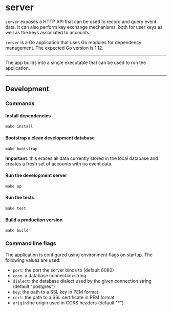 # server

`server` exposes a HTTP API that can be used to record and query event data. It can also perform key exchange mechanisms, both for user keys as well as the keys associated to accounts.

`server` is a Go application that uses Go modules for dependency management. The expected Go version is 1.12.

---

The app builds into a single executable that can be used to run the application.

---

## Development

### Commands

#### Install dependencies

```
make install
```

#### Bootstrap a clean development database

```
make bootstrap
```

**Important**: this erases all data currently stored in the local database and creates a fresh set of accounts with no event data.

#### Run the development server

```
make up
```

#### Run the tests

```
make test
```

#### Build a production version

```
make build
```

### Command line flags

The application is configured using environment flags on startup. The following values are used:

  - `port`: the port the server binds to (default 8080)
  - `conn`: a database connection string
  - `dialect`: the database dialect used by the given connection string (default "postgres")
  - `key`: the path to a SSL key in PEM format
  - `cert`: the path to a SSL certificate in PEM format
  - `origin`:the origin used in CORS headers (default "*")
